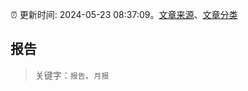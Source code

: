 :alarm_clock: 更新时间: 2024-05-23 08:37:09。[文章来源](/README.md)、[文章分类](/TAGS.md)

## 报告


> 关键字：`报告`、`月报`



